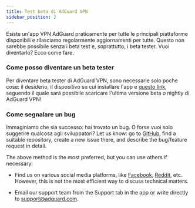 ```yaml
---
title: Test beta di AdGuard VPN
sidebar_position: 2
---
```


Esiste un'app VPN AdGuard praticamente per tutte le principali piattaforme disponibili e rilasciamo regolarmente aggiornamenti per tutte. Questo non sarebbe possibile senza i beta test e, soprattutto, i beta tester. Vuoi diventarlo? Ecco come fare.

### Come posso diventare un beta tester

Per diventare beta tester di AdGuard VPN, sono necessarie solo poche cose: il desiderio, il dispositivo su cui installare l'app e [questo link](https://adguard-vpn.com/en/beta.html), seguendo il quale sarà possibile scaricare l'ultima versione beta o nightly di AdGuard VPN!

### Come segnalare un bug

Immaginiamo che sia successo: hai trovato un bug. O forse vuoi solo suggerire qualcosa agli sviluppatori? Let us know: go to [GitHub](https://github.com/AdguardTeam/), find a suitable repository, create a new issue there, and describe the bug/feature request in detail.

The above method is the most preferred, but you can use others if necessary:

- Find us on various social media platforms, like [Facebook](https://www.facebook.com/AdguardEn/), [Reddit](https://www.reddit.com/r/Adguard/), etc. However, this is not the most efficient way to discuss technical matters.

- Email our support team from the Support tab in the app or write directly to [support@adguard.com](mailto:support@adguard.com).
